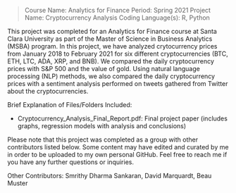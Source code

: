 > Course Name: Analytics for Finance
Period: Spring 2021
Project Name: Cryptocurrency Analysis
Coding Language(s): R, Python

This project was completed for an Analytics for Finance course at Santa Clara University as part of the Master of Science in Business Analytics (MSBA) program. In this project, we have analyzed crytocurrency prices from January 2018 to February 2021 for six different cryptocurrencies (BTC, ETH, LTC, ADA, XRP, and BNB). We compared the daily cryptocurrency prices with S&P 500 and the value of gold. Using natural language processing (NLP) methods, we also compared the daily cryptocurrency prices with a sentiment analysis performed on tweets gathered from Twitter about the cryptocurrencies. 

Brief Explanation of Files/Folders Included:
- Cryptocurrency_Analysis_Final_Report.pdf: Final project paper (includes graphs, regression models with analysis and conclusions) 

Please note that this project was completed as a group with other contributors listed below. Some content may have edited and curated by me in order to be uploaded to my own personal GitHub. Feel free to reach me if you have any further questions or inquiries. 

Other Contributors: Smrithy Dharma Sankaran, David Marquardt, Beau Muster

